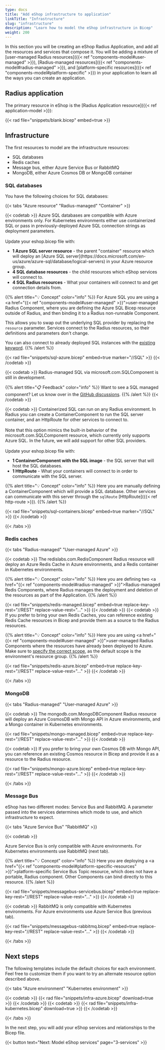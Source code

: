 ```yaml
---
type: docs
title: "Add eShop infrastructure to application"
linkTitle: "Infrastructure"
slug: "infrastructure"
description: "Learn how to model the eShop infrastructure in Bicep"
weight: 200
---
```


In this section you will be creating an eShop Radius Application, and add all the resources and services that compose it. You will be adding a mixture of [user-managed Radius resources]({{< ref "components-model#user-managed" >}}), [Radius-managed resources]({{< ref "components-model#radius-managed" >}}), and [platform-specific resources]({{< ref "components-model#platform-specific" >}}) in your application to learn all the ways you can create an application.

## Radius application

The primary resource in eShop is the [Radius Application resource]({{< ref application-model >}}):

{{< rad file="snippets/blank.bicep" embed=true >}}

## Infrastructure

The first resources to model are the infrastructure resources:

- SQL databases
- Redis caches
- Message bus, either Azure Service Bus or RabbitMQ
- MongoDB, either Azure Cosmos DB or MongoDB container

### SQL databases

You have the following choices for SQL databases:

{{< tabs "Azure resource" "Radius-managed" "Container" >}}

{{< codetab >}}
Azure SQL databases are compatible with Azure environments only. For Kubernetes environments either use containerized SQL or pass in previously-deployed Azure SQL connection strings as deployment parameters.
<br /><br />
Update your eshop.bicep file with:
<ul>
<li><b>1 Azure SQL server resource</b> - the parent "container" resource which will deploy an [Azure SQL server](https://docs.microsoft.com/en-us/azure/azure-sql/database/logical-servers) in your Azure resource group.</li>
<li><b>4 SQL database resources</b> - the child resources which eShop services will connect to.</li>
<li><b>4 SQL Radius resources</b> - What your containers will connect to and get connection details from.</li>
</ul>

{{% alert title="💡 Concept" color="info" %}}
For Azure SQL you are using a <a href="{{< ref "components-model#user-managed" >}}">user-managed Radius Component</a>, where you are defining the Azure SQL Bicep resource outside of Radius, and then binding it to a Radius non-runnable Component.

This allows you to swap out the underlying SQL provider by replacing the `resource` parameter. Services connect to the Radius resources, so their definitions and parameters don't change.

You can also connect to already deployed SQL instances with the [existing keyword](https://docs.microsoft.com/en-us/azure/azure-resource-manager/bicep/resource-declaration?#reference-existing-resources).
{{% /alert %}}

{{< rad file="snippets/sql-azure.bicep" embed=true marker="//SQL" >}}
{{< /codetab >}}

{{< codetab >}}
Radius-managed SQL via microsoft.com.SQLComponent is still in development.

{{% alert title="📋 Feedback" color="info" %}}
Want to see a SQL managed component? Let us know over in the [GitHub discussions](https://github.com/Azure/radius/discussions/1269).
{{% /alert %}}
{{< /codetab >}}

{{< codetab >}}
Containerized SQL can run on any Radius environment. In Radius you can create a ContainerComponent to run the SQL server container, and an HttpRoute for other services to connect to.
<br /><br>
Note that this option mimics the built-in behavior of the microsoft.com.SQLComponent resource, which currently only supports Azure SQL. In the future, we will add support for other SQL providers.
<br /><br>
Update your eshop.bicep file with:
<ul>
<li><b>1 ContainerComponent with the SQL image</b> - the SQL server that will host the SQL databases.</li>
<li><b>1 HttpRoute</b> - What your containers will connect to in order to communicate with the SQL server.</li>
</ul>

{{% alert title="💡 Concept" color="info" %}}
Here you are manually defining a ContainerComponent which will provide a SQL database. Other services can communicate with this server through the `sqlRoute` [HttpRoute]({{< ref http-route >}}).
{{% /alert %}}

{{< rad file="snippets/sql-containers.bicep" embed=true marker="//SQL" >}}
{{< /codetab >}}

{{< /tabs >}}

### Redis caches

{{< tabs "Radius-managed" "User-managed Azure" >}}

{{< codetab >}}
The redislabs.com.RedisComponent Radius resource will deploy an Azure Redis Cache in Azure environments, and a Redis container in Kubernetes environments.

{{% alert title="💡 Concept" color="info" %}}
Here you are defining two <a href="{{< ref "components-model#radius-managed" >}}">Radius-managed Redis Components</a>, where Radius manages the deployment and deletion of the resources as part of the Application.
{{% /alert %}}

{{< rad file="snippets/redis-managed.bicep" embed=true replace-key-rest="//REST" replace-value-rest="..." >}}
{{< /codetab >}}
{{< codetab >}}
If you prefer to bring your own Redis Caches, you can reference existing Redis Cache resources in Bicep and provide them as a source to the Radius resources.

{{% alert title="💡 Concept" color="info" %}}
Here you are using <a href="{{< ref "components-model#user-managed" >}}">user-managed Radius Components</a> where the resources have already been deployed to Azure. Make sure to [specify the correct scope](https://docs.microsoft.com/en-us/azure/azure-resource-manager/bicep/deploy-to-resource-group?tabs=azure-cli#scope-to-different-resource-group), as the default scope is the environment's resource group.
{{% /alert %}}

{{< rad file="snippets/redis-azure.bicep" embed=true replace-key-rest="//REST" replace-value-rest="..."  >}}
{{< /codetab >}}

{{< /tabs >}}

### MongoDB

{{< tabs "Radius-managed" "User-managed Azure" >}}

{{< codetab >}}
The mongodb.com.MongoDBComponent Radius resource will deploy an Azure CosmosDB with Mongo API in Azure environments, and a Mongo container in Kubernetes environments.

{{< rad file="snippets/mongo-managed.bicep" embed=true replace-key-rest="//REST" replace-value-rest="..."  >}}
{{< /codetab >}}

{{< codetab >}}
If you prefer to bring your own Cosmos DB with Mongo API, you can reference an existing Cosmos resource in Bicep and provide it as a resource to the Radius resource.

{{< rad file="snippets/mongo-azure.bicep" embed=true replace-key-rest="//REST" replace-value-rest="..."  >}}
{{< /codetab >}}

{{< /tabs >}}

### Message Bus

eShop has two different modes: Service Bus and RabbitMQ. A parameter passed into the services determines which mode to use, and which infrastructure to expect.

{{< tabs "Azure Service Bus" "RabbitMQ" >}}

{{< codetab >}}

Azure Service Bus is only compatible with Azure environments. For Kubernetes environments use RabbitMQ (next tab).

{{% alert title="💡 Concept" color="info" %}}
Here you are deploying a <a href="{{< ref "components-model#platform-specific-resources" >}}">platform-specific Service Bus Topic resource</a>, which does not have a portable, Radius component. Other Components can bind directly to this resource.
{{% /alert %}}

{{< rad file="snippets/messagebus-servicebus.bicep" embed=true replace-key-rest="//REST" replace-value-rest="..."  >}}
{{< /codetab >}}

{{< codetab >}}
RabbitMQ is only compatible with Kubernetes environments. For Azure environments use Azure Service Bus (previous tab).

{{< rad file="snippets/messagebus-rabbitmq.bicep" embed=true replace-key-rest="//REST" replace-value-rest="..."  >}}
{{< /codetab >}}

{{< /tabs >}}

## Next steps

The following templates include the default choices for each environment. Feel free to customize them if you want to try an alternate resource option described above.

{{< tabs "Azure environment" "Kubernetes environment" >}}

{{< codetab >}}
{{< rad file="snippets/infra-azure.bicep" download=true >}}
{{< /codetab >}}
{{< codetab >}}
{{< rad file="snippets/infra-kubernetes.bicep" download=true >}}
{{< /codetab >}}

{{< /tabs >}}

In the next step, you will add your eShop services and relationships to the Bicep file.

{{< button text="Next: Model eShop services" page="3-services" >}}
